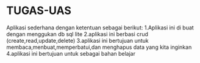 # TUGAS-UAS
 Aplikasi  sederhana dengan ketentuan sebagai berikut: 1.Aplikasi ini di buat dengan menggukan db sql lite 2.aplikasi ini berbasi crud (create,read,update,delete) 3.aplikasi ini bertujuan untuk membaca,menbuat,memperbatui,dan menghapus data yang kita inginkan 4.aplikasi ini bertujuan untuk sebagai bahan belajar
